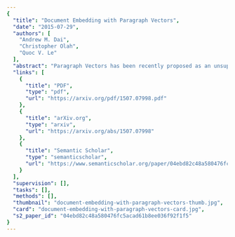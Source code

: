 ```yaml
---
{
  "title": "Document Embedding with Paragraph Vectors",
  "date": "2015-07-29",
  "authors": [
    "Andrew M. Dai",
    "Christopher Olah",
    "Quoc V. Le"
  ],
  "abstract": "Paragraph Vectors has been recently proposed as an unsupervised method for learning distributed representations for pieces of texts. In their work, the authors showed that the method can learn an embedding of movie review texts which can be leveraged for sentiment analysis. That proof of concept, while encouraging, was rather narrow. Here we consider tasks other than sentiment analysis, provide a more thorough comparison of Paragraph Vectors to other document modelling algorithms such as Latent Dirichlet Allocation, and evaluate performance of the method as we vary the dimensionality of the learned representation. We benchmarked the models on two document similarity data sets, one from Wikipedia, one from arXiv. We observe that the Paragraph Vector method performs significantly better than other methods, and propose a simple improvement to enhance embedding quality. Somewhat surprisingly, we also show that much like word embeddings, vector operations on Paragraph Vectors can perform useful semantic results.",
  "links": [
    {
      "title": "PDF",
      "type": "pdf",
      "url": "https://arxiv.org/pdf/1507.07998.pdf"
    },
    {
      "title": "arXiv.org",
      "type": "arxiv",
      "url": "https://arxiv.org/abs/1507.07998"
    },
    {
      "title": "Semantic Scholar",
      "type": "semanticscholar",
      "url": "https://www.semanticscholar.org/paper/04ebd82c48a580476fc5acad61b8ee036f92f1f5"
    }
  ],
  "supervision": [],
  "tasks": [],
  "methods": [],
  "thumbnail": "document-embedding-with-paragraph-vectors-thumb.jpg",
  "card": "document-embedding-with-paragraph-vectors-card.jpg",
  "s2_paper_id": "04ebd82c48a580476fc5acad61b8ee036f92f1f5"
}
---
```


